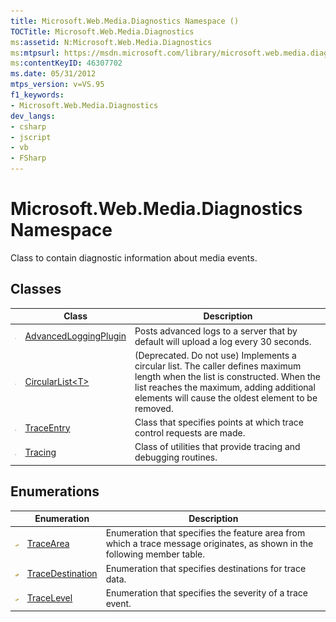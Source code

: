 ```yaml
---
title: Microsoft.Web.Media.Diagnostics Namespace ()
TOCTitle: Microsoft.Web.Media.Diagnostics
ms:assetid: N:Microsoft.Web.Media.Diagnostics
ms:mtpsurl: https://msdn.microsoft.com/library/microsoft.web.media.diagnostics(v=VS.95)
ms:contentKeyID: 46307702
ms.date: 05/31/2012
mtps_version: v=VS.95
f1_keywords:
- Microsoft.Web.Media.Diagnostics
dev_langs:
- csharp
- jscript
- vb
- FSharp
---
```


# Microsoft.Web.Media.Diagnostics Namespace

Class to contain diagnostic information about media events.

## Classes

||Class|Description|
|--- |--- |--- |
|![Public class](images/Ee532677.pubclass(en-us,VS.90).gif "Public class")|[AdvancedLoggingPlugin](advancedloggingplugin-class-microsoft-web-media-diagnostics_1.md)|Posts advanced logs to a server that by default will upload a log every 30 seconds.|
|![Public class](images/Ee532677.pubclass(en-us,VS.90).gif "Public class")|[CircularList\<T>](circularlist-t-class-microsoft-web-media-diagnostics_1.md)|(Deprecated. Do not use) Implements a circular list. The caller defines maximum length when the list is constructed. When the list reaches the maximum, adding additional elements will cause the oldest element to be removed.|
|![Public class](images/Ee532677.pubclass(en-us,VS.90).gif "Public class")|[TraceEntry](traceentry-class-microsoft-web-media-diagnostics_1.md)|Class that specifies points at which trace control requests are made.|
|![Public class](images/Ee532677.pubclass(en-us,VS.90).gif "Public class")|[Tracing](tracing-class-microsoft-web-media-diagnostics_1.md)|Class of utilities that provide tracing and debugging routines.|

## Enumerations

||Enumeration|Description|
|--- |--- |--- |
|![Public enumeration](images/Ee532677.pubenumeration(en-us,VS.90).gif "Public enumeration")|[TraceArea](tracearea-enumeration-microsoft-web-media-diagnostics_1.md)|Enumeration that specifies the feature area from which a trace message originates, as shown in the following member table.|
|![Public enumeration](images/Ee532677.pubenumeration(en-us,VS.90).gif "Public enumeration")|[TraceDestination](tracedestination-enumeration-microsoft-web-media-diagnostics_1.md)|Enumeration that specifies destinations for trace data.|
|![Public enumeration](images/Ee532677.pubenumeration(en-us,VS.90).gif "Public enumeration")|[TraceLevel](tracelevel-enumeration-microsoft-web-media-diagnostics_1.md)|Enumeration that specifies the severity of a trace event.|
